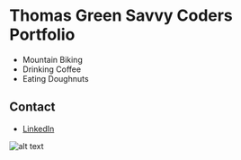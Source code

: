 # Thomas Green Savvy Coders Portfolio
* Mountain Biking
* Drinking Coffee
* Eating Doughnuts

## Contact 

* [LinkedIn](https://www.linkedin.com/in/thomas-green-09768a76/)

![alt text](pic)
